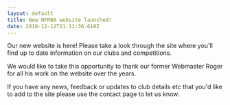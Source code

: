 ```yaml
---
layout: default
title: New NFRBA website launched!
date: 2018-12-12T21:11:36.610Z
---
```

Our new website is here! Please take a look through the site where you'll find up to date information on our clubs and competitions.

We would like to take this opportunity to thank our former Webmaster Roger for all his work on the website over the years.

If you have any news, feedback or updates to club details etc that you'd like to add to the site please use the contact page to let us know.
